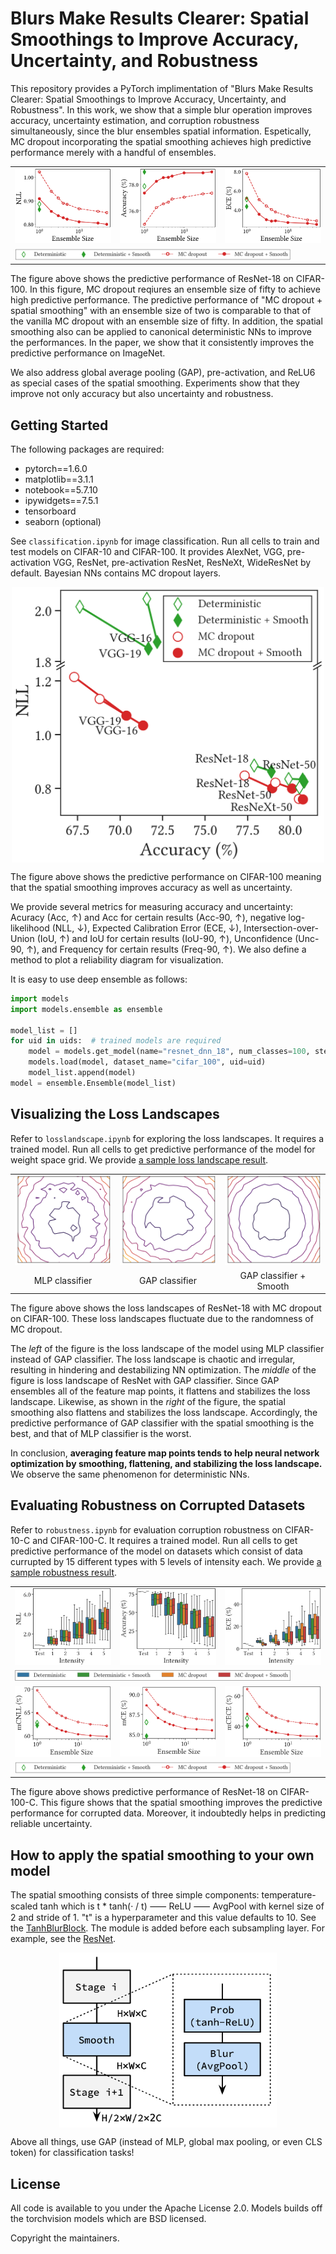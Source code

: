 

# Blurs Make Results Clearer: Spatial Smoothings to Improve Accuracy, Uncertainty, and Robustness

This repository provides a PyTorch implimentation of "Blurs Make Results Clearer: Spatial Smoothings to Improve Accuracy, Uncertainty, and Robustness". In this work, we show that a simple blur operation improves accuracy, uncertainty estimation, and corruption robustness simultaneously, since the blur ensembles spatial information. Espetically, MC dropout incorporating the spatial smoothing achieves high predictive performance merely with a handful of ensembles.

<table cellspacing="15" style="width:100%;">
  <tr>
    <td><img src="resources/performance/cifar_100_resnet_18_nll_featured.png" style="width:100%;"></td>
    <td><img src="resources/performance/cifar_100_resnet_18_acc_featured.png" style="width:100%;"></td>
    <td><img src="resources/performance/cifar_100_resnet_18_ece_featured.png" style="width:100%;"></td>
  </tr>
  <tr>
    <td colspan="3"><img src="resources/performance/legend1.png" style="width:90%;"></td>
  </tr>
</table>

The figure above shows the predictive performance of ResNet-18 on CIFAR-100. In this figure, MC dropout reqiures an ensemble size of fifty to achieve high predictive performance. The predictive performance of "MC dropout + spatial smoothing" with an ensemble size of two is comparable to that of the vanilla MC dropout with an ensemble size of fifty. In addition, the spatial smoothing also can be applied to canonical deterministic NNs to improve the performances. In the paper, we show that it consistently improves the predictive performance on ImageNet.

We also address global average pooling (GAP), pre-activation, and ReLU6 as special cases of the spatial smoothing. Experiments show that they improve not only accuracy but also uncertainty and robustness.


## Getting Started 

The following packages are required:

* pytorch==1.6.0
* matplotlib==3.1.1
* notebook==5.7.10
* ipywidgets==7.5.1 
* tensorboard
* seaborn (optional)

See ```classification.ipynb``` for image classification. Run all cells to train and test models on CIFAR-10 and CIFAR-100. It provides AlexNet, VGG, pre-activation VGG, ResNet, pre-activation ResNet, ResNeXt, WideResNet by default. Bayesian NNs contains MC dropout layers. 

<p align="center">
<img src="resources/performance/featured.png" width=500 align="center">
</p>

The figure above shows the predictive performance on CIFAR-100 meaning that the spatial smoothing improves accuracy as well as uncertainty.

We provide several metrics for measuring accuracy and uncertainty: Acuracy (Acc, ↑) and Acc for certain results (Acc-90, ↑), negative log-likelihood (NLL, ↓), Expected Calibration Error (ECE, ↓), Intersection-over-Union (IoU, ↑) and IoU for certain results (IoU-90, ↑), Unconfidence (Unc-90, ↑), and Frequency for certain results (Freq-90, ↑). We also define a method to plot a reliability diagram for visualization.

It is easy to use deep ensemble as follows:

``` python
import models
import models.ensemble as ensemble

model_list = []
for uid in uids:  # trained models are required
    model = models.get_model(name="resnet_dnn_18", num_classes=100, stem=True)
    models.load(model, dataset_name="cifar_100", uid=uid)
    model_list.append(model)
model = ensemble.Ensemble(model_list)
```


## Visualizing the Loss Landscapes

Refer to ```losslandscape.ipynb``` for exploring the loss landscapes. It requires a trained model. Run all cells to get predictive performance of the model for weight space grid. We provide [a sample loss landscape result](resources/results/cifar100_resnet_mcdo_18_x10_losslandscape.csv).


<table cellspacing="15" style="width:100%;">
  <tr>
    <td><img src="resources/losslandscapes/resnet_mcdo_18_mlp.gif" style="width:100%;"></td>
    <td><img src="resources/losslandscapes/resnet_mcdo_18.gif" style="width:100%;"></td>
    <td><img src="resources/losslandscapes/resnet_mcdo_smoothing_18.gif" style="width:100%;"></td>
  </tr>
    <td align="center">MLP classifier</td>
    <td align="center">GAP classifier</td>
    <td align="center">GAP classifier + Smooth</td>
  <tr>
  </tr>
</table>

The figure above shows the loss landscapes of ResNet-18 with MC dropout on CIFAR-100. These loss landscapes fluctuate due to the randomness of MC dropout. 

The *left* of the figure is the loss landscape of the model using MLP classifier instead of GAP classifier. The loss landscape is chaotic and irregular, resulting in hindering and destabilizing NN optimization. The *middle* of the figure is loss landscape of ResNet with GAP classifier. Since GAP ensembles all of the feature map points, it flattens and stabilizes the loss landscape. Likewise, as shown in the *right* of the figure, the spatial smoothing also flattens and stabilizes the loss landscape. Accordingly, the predictive performance of GAP classifier with the spatial smoothing is the best, and that of MLP classifier is the worst.

In conclusion, **averaging feature map points tends to help neural network optimization by smoothing, flattening, and stabilizing the loss landscape.** We observe the same phenomenon for deterministic NNs.



## Evaluating Robustness on Corrupted Datasets

Refer to ```robustness.ipynb``` for evaluation corruption robustness on CIFAR-10-C and CIFAR-100-C. It requires a trained model. Run all cells to get predictive performance of the model on datasets which consist of data currupted by 15 different types with 5 levels of intensity each. We provide [a sample robustness result](resources/results/imagenet_alexnet_dnn_corrupted.csv).


<table cellspacing="15" style="width:100%;">
  <tr>
    <td><img src="resources/robustness/cifar_100_resnet_18_nll.png" style="width:100%;"></td>
    <td><img src="resources/robustness/cifar_100_resnet_18_acc.png" style="width:100%;"></td>
    <td><img src="resources/robustness/cifar_100_resnet_18_ece.png" style="width:100%;"></td>
  </tr>
  <tr>
    <td colspan="3"><img src="resources/robustness/legend_robustness.png" style="width:90%;"></td>
  </tr>
  <tr>
    <td><img src="resources/robustness/ensemble_size_nll.png" style="width:100%;"></td>
    <td><img src="resources/robustness/ensemble_size_acc.png" style="width:100%;"></td>
    <td><img src="resources/robustness/ensemble_size_ece.png" style="width:100%;"></td>
  </tr>
  <tr>
    <td colspan="3"><img src="resources/performance/legend1.png" style="width:90%;"></td>
  </tr>
</table>

The figure above shows predictive performance of ResNet-18 on CIFAR-100-C. This figure shows that the spatial smoothing improves the predictive performance for corrupted data. Moreover, it indoubtedly helps in predicting reliable uncertainty.


## How to apply the spatial smoothing to your own model

The spatial smoothing consists of three simple components: temperature-scaled tanh which is t * tanh(· / t) ⸺ ReLU ⸺ AvgPool with kernel size of 2 and stride of 1. "t" is a hyperparameter and this value defaults to 10. See the [TanhBlurBlock](models/smoothing_block.py). The module is added before each subsampling layer. For example, see the [ResNet](models/resnet.py).

<p align="center">
<img src="resources/diagrams/smooth.png" height=280 align="center">
</p>

Above all things, use GAP (instead of MLP, global max pooling, or even CLS token) for classification tasks!


## License

All code is available to you under the Apache License 2.0. Models builds off the torchvision models which are BSD licensed.

Copyright the maintainers.



